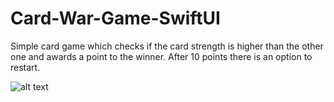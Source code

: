 # Card-War-Game-SwiftUI
Simple card game which checks if the card strength is higher than the other one and awards a point to the winner. After 10 points there is an option to restart.


![alt text](https://i.imgur.com/STkGuAF.jpeg)

